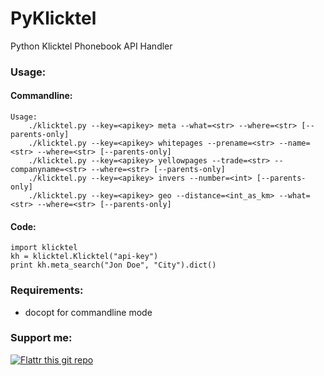 PyKlicktel
==========

Python Klicktel Phonebook API Handler

### Usage:

#### Commandline:

    Usage:
        ./klicktel.py --key=<apikey> meta --what=<str> --where=<str> [--parents-only]
        ./klicktel.py --key=<apikey> whitepages --prename=<str> --name=<str> --where=<str> [--parents-only]
        ./klicktel.py --key=<apikey> yellowpages --trade=<str> --companyname=<str> --where=<str> [--parents-only]
        ./klicktel.py --key=<apikey> invers --number=<int> [--parents-only]
        ./klicktel.py --key=<apikey> geo --distance=<int_as_km> --what=<str> --where=<str> [--parents-only]

#### Code:

    import klicktel
    kh = klicktel.Klicktel("api-key")
    print kh.meta_search("Jon Doe", "City").dict()

### Requirements:

* docopt for commandline mode

### Support me:

[![Flattr this git repo](http://api.flattr.com/button/flattr-badge-large.png)](https://flattr.com/submit/auto?user_id=shellshark&url=https://github.com/wrow/PyKlicktel&title=PyKlicktel&tags=github&category=software)
